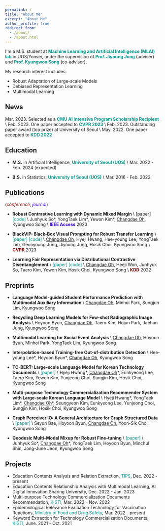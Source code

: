```yaml
---
permalink: /
title: "About Me"
excerpt: "About Me"
author_profile: true
redirect_from:
  - /about/
  - /about.html
---
```


I'm a M.S. student at <a href="https://mlai.yonsei.ac.kr/" style="color: #009B8B; text-decoration:none">**Machine Learning and Artificial Intelligence (MLAI) lab**</a> in UOS/Yonsei, under the supervision of <a href="https://scholar.google.com/citations?user=wc_MQkoAAAAJ&hl=ko&oi=ao" style="color: #009B8B; text-decoration:none">**Prof. Jiyoung Jung**</a> (adviser) and <a href="https://scholar.google.com/citations?user=HWxRii4AAAAJ&hl=ko&oi=ao" style="color: #009B8B; text-decoration:none">**Prof. Kyungwoo Song**</a> (co-adviser). 

My research interest includes:
- Robust Adaptation of Large-scale Models
- Debiased Representation Learning
- Multimodal Learning

## News
Mar. 2023. Selected as a <a href="https://ezone.iitp.kr/common/anno/02/form.tab?PMS_TSK_PBNC_ID=PBD202300000018" style="color: #009B8B; text-decoration:none">**CMU AI Intensive Program Scholarship Recipient**</a> \\
Feb. 2023. One paper accepted to <a href="https://cvpr2023.thecvf.com/" style="color: #009B8B; text-decoration:none">**CVPR 2023**</a> \\
Feb. 2023. Outstanding paper award (top prize) at University of Seoul \\
May. 2022. One paper accepted to <a href="https://kdd.org/kdd2022/" style="color: #009B8B; text-decoration:none">**KDD 2022**</a>

## Education
- **M.S.** in Artificial Intelligence, <a href="https://english.uos.ac.kr/" style="color: #009B8B; text-decoration: none;">**University of Seoul (UOS)**</a> \\
Mar. 2022 - Feb. 2024 (expected)

- **B.S.** in Statistics, <a href="https://english.uos.ac.kr/" style="color: #009B8B; text-decoration: none;">**University of Seoul (UOS)**</a> \\
Mar. 2016 - Feb. 2022


<!-- ## Awards & Honors -->
<!-- - **Best Paper Award (President's prize)** \\
University of Seoul, 2023
- **Outstanding Presentation Award (Top-2), Data and AI-driven Chemicals Management Workshop** \\
University of Seoul, 2023
- **Student Travel Awards** \\
KDD, 2022 -->
<!-- - **Academic Excellence Scholarship (Top 5%)** \\
Dept. of Statistics, University of Seoul, 2021
- **Academic Excellence Scholarship (Top 5%)** \\
Dept. of Statistics, University of Seoul, 2020 -->


<!-- ## Work Experiences -->

## Publications
(<span style="color:darkred">*conference*</span>, <span style="color: #3700FF">*journal*</span>)

- **Robust Contrastive Learning with Dynamic Mixed Margin** \\
[paper] <a href="https://github.com/teang1995/DMM" style="color: #009B8B; text-decoration: none;">[code]</a> \\
Junhyuk So\*, YongTaek Lim\*, Yewon Kim\*, <u>Changdae Oh</u>, Kyungwoo Song \\
<span style="color: #3700FF">**IEEE Access**</span> 2023

- **BlackVIP: Black-Box Visual Prompting for Robust Transfer Learning** \\
<a href="https://arxiv.org/abs/2303.14773" style="color: #009B8B; text-decoration: none;">[paper]</a> <a href="https://github.com/changdaeoh/BlackVIP" style="color: #009B8B; text-decoration: none;">[code]</a> \\
<u>Changdae Oh</u>, Hyeji Hwang, Hee-young Lee, YongTaek Lim, Geunyoung Jung, Jiyoung Jung, Hosik Choi, Kyungwoo Song \\
<span style="color:darkred">**CVPR**</span> 2023

- **Learning Fair Representation via Distributional Contrastive Disentanglement** \\
<a href="https://dl.acm.org/doi/abs/10.1145/3534678.3539232" style="color: #009B8B; text-decoration: none;">[paper]</a> 
<a href="https://github.com/changdaeoh/FarconVAE" style="color: #009B8B; text-decoration: none;">[code]</a> \\
<u>Changdae Oh</u>, Heeji Won, Junhyuk So, Taero Kim, Yewon Kim, Hosik Choi, Kyungwoo Song \\
<span style="color:darkred">**KDD**</span> 2022
  
<!--   , <span style="color:red">_Spotlight Presentation_</span> (acceptance = 176 / 3391 = 5.1%)  -->

<!-- ## Domestic Conference Publication

## Workshop Publication
 -->


## Preprints
- **Language Model-guided Student Performance Prediction with Multimodal Auxiliary Information** \\
<u>Changdae Oh</u>, Minhoi Park, Sungjun Lim, Kyungwoo Song

- **Recycling Deep Learning Models for Few-shot Radiographic Image Analysis** \\
Hoyoon Byun, <u>Changdae Oh</u>, Taero Kim, Hojun Park, Jaehun Jung, Kyungwoo Song

- **Multimodal Learning for Social Event Analysis** \\
<u>Changdae Oh</u>, Hoyoon Byun, Minhoi Park, YongTaek Lim, Kyungwoo Song

- **Interpolation-based Training-free Out-of-distribution Detection** \\
Hee-young Lee\*, Hoyoon Byun\*, <u>Changdae Oh</u>, Kyungwoo Song
 
- **TC-BERT: Large-scale Language Model for Korean Technology Documents** \\
<a href="https://papers.ssrn.com/sol3/papers.cfm?abstract_id=4371884" style="color: #009B8B; text-decoration: none;">[paper]</a> \\
Hyeji Hwang\*, <u>Changdae Oh</u>\*, Eunkyeong Lee, Taero Kim, Yewon Kim, Yunjeong Choi, Sungjin Kim, Hosik Choi, Kyungwoo Song
  
- **Multi-purpose Technology Commercialization Recommender System with Large-scale Korean Language Model** \\
Hyeji Hwang\*, YongTaek Lim\*, <u>Changdae Oh</u>\*, Seungyeon Kim, Eunkyeong Lee, Yunjeong Choi, Sungjin Kim, Hosik Choi, Kyungwoo Song

- **Graph Perceiver IO: A General Architecture for Graph Structured Data** \\
<a href="https://arxiv.org/abs/2209.06418" style="color: #009B8B; text-decoration: none;">[paper]</a> \\
Seyun Bae, Hoyoon Byun, <u>Changdae Oh</u>, Yoon-Sik Cho, Kyungwoo Song
  
- **Geodesic Multi-Modal Mixup for Robust Fine-tuning** \\
<a href="https://arxiv.org/abs/2203.03897" style="color: #009B8B; text-decoration: none;">[paper]</a> \\
Junhyuk So\*, <u>Changdae Oh</u>\*, YongTaek Lim, Hoyoon Byun, Minchul Shin, Jong-June Jeon, Kyungwoo Song

<!-- ## Invited Talks -->

<!-- ## Academic Services
**Conference Reviewer**
- 
- **KDD** Student Volunteer, 2022 -->


## Projects
- Education Contents Analysis and Relation Extraction, <a href="http://www.jointips.or.kr/about_en.php" style="color: #009B8B; text-decoration: none;">TIPS</a>, Dec. 2022 - present
- Education Contents Relationship Analysis with Multimodal Learning, AI Digital Innovation Sharing University, Dec. 2022 - Jan. 2023
- Multi-purpose Technology Commercialization Documents Recommendation, <a href="https://www.kisti.re.kr/eng/" style="color: #009B8B; text-decoration: none;">KISTI</a>, Mar. 2022 - Nov. 2022
- Epidemiological Relevance Evaluation Technology for Vaccination Reactions, <a href="https://www.mfds.go.kr/eng/index.do" style="color: #009B8B; text-decoration: none;">Ministry of Food and Drug Safety</a>, Mar. 2022 - present
- Keyword Extraction for Technology Commercialization Documents, <a href="https://www.kisti.re.kr/eng/" style="color: #009B8B; text-decoration: none;">KISTI</a>, June. 2021 - Oct. 2021
